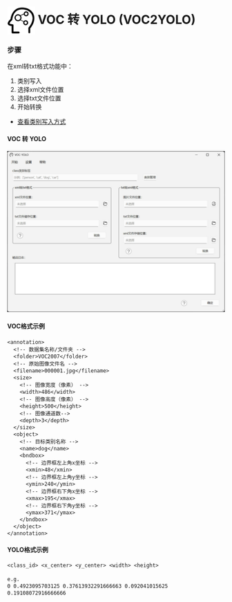 # <img src="../icon/DL-logo.svg" alt="DL Logo" width="64" style="vertical-align: middle;"/> VOC 转 YOLO (VOC2YOLO)

### 步骤
在xml转txt格式功能中：
1. 类别写入
2. 选择xml文件位置
3. 选择txt文件位置
4. 开始转换

+ [查看类别写入方式](classes_manage.md)

####
#### VOC 转 YOLO
<img src="./imgs/voc-yolo.jpg" width="600">

#### VOC格式示例
````
<annotation>
  <!-- 数据集名称/文件夹 -->
  <folder>VOC2007</folder>
  <!-- 原始图像文件名 -->
  <filename>000001.jpg</filename>
  <size>
    <!-- 图像宽度（像素） -->
    <width>486</width>
    <!-- 图像高度（像素） -->
    <height>500</height>
    <!-- 图像通道数-->
    <depth>3</depth>
  </size>
  <object>
    <!-- 目标类别名称 -->
    <name>dog</name>
    <bndbox>
      <!-- 边界框左上角x坐标 -->
      <xmin>48</xmin>
      <!-- 边界框左上角y坐标 -->
      <ymin>240</ymin>
      <!-- 边界框右下角x坐标 -->
      <xmax>195</xmax>
      <!-- 边界框右下角y坐标 -->
      <ymax>371</ymax>
    </bndbox>
  </object>
</annotation>
````

#### YOLO格式示例
````
<class_id> <x_center> <y_center> <width> <height>

e.g. 
0 0.4923095703125 0.37613932291666663 0.092041015625 0.19108072916666666
````